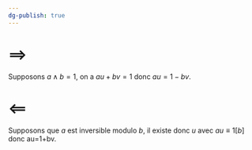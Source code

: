 ```yaml
---
dg-publish: true
---
```


# $\implies$

Supposons $a\land b=1$, on a $au+bv=1$ donc $au = 1-bv$.

# $\impliedby$

Supposons que $a$ est inversible modulo $b$, il existe donc $u$ avec $au≡ 1 [b]$ donc au=1+bv.
